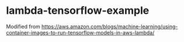 # lambda-tensorflow-example
Modified from https://aws.amazon.com/blogs/machine-learning/using-container-images-to-run-tensorflow-models-in-aws-lambda/  

